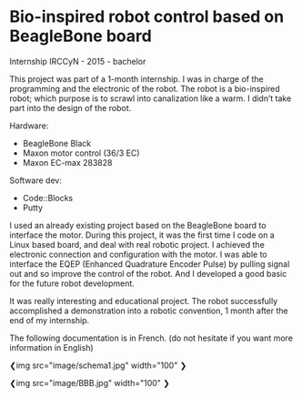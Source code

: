 # Bio-inspired robot control based on BeagleBone board

Internship IRCCyN - 2015 - bachelor

This project was part of a 1-month internship. I was in charge of the programming and the electronic of the robot.
The robot is a bio-inspired robot; which purpose is to scrawl into canalization like a warm. I didn’t take part into the design of the robot.

Hardware:
* BeagleBone Black
* Maxon motor control (36/3 EC)
* Maxon EC-max 283828

Software dev:
* Code::Blocks
* Putty

I used an already existing project based on the BeagleBone board to interface the motor. During this project, it was the first time I code on a Linux based board, and deal with real robotic project. 
I achieved the electronic connection and configuration with the motor. 
I was able to interface the EQEP (Enhanced Quadrature Encoder Pulse) by pulling signal out and so improve the control of the robot.
And I developed a good basic for the future robot development. 

It was really interesting and educational project.
The robot successfully accomplished a demonstration into a robotic convention, 1 month after the end of my internship.

The following documentation is in French. (do not hesitate if you want more information in English)

❮img src="image/schema1.jpg" width="100" ❯

❮img src="image/BBB.jpg" width="100" ❯

